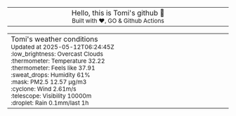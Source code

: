 
<div align="center">
<table>
<tbody>
<td align="center">
<img width="2000" height="0"><br>
Hello, this is Tomi's github 👋<br>
<sup>Built with ❤️, GO & Github Actions</sup><br>
<img width="2000" height="0">
</td>
</tbody>
</table>
</div>
<table>
<tbody>
<td align="left">
<img width="2000" height="0"><br>
Tomi's weather conditions<br>
<sup>Updated at 2025-05-12T06:24:45Z</sup><br>
<sup>:low_brightness: Overcast Clouds</sup><br>
<sup>:thermometer: Temperature 32.22 </sup><br>
<sup>:thermometer: Feels like 37.91</sup><br>
<sup>:sweat_drops: Humidity 61%</sup><br>
<sup>:mask: PM2.5 12.57 μg/m3</sup><br>
<sup>:cyclone: Wind 2.61m/s </sup><br>
<sup>:telescope: Visibility 10000m </sup><br>
<sup>:droplet: Rain 0.1mm/last 1h </sup><br>
<img width="2000" height="0">
</td>
<td align="left">
<img width="2000" height="0"><br>
<br>
<img width="2000" height="0">
</td>
</tbody>
</table>
</div>
    
